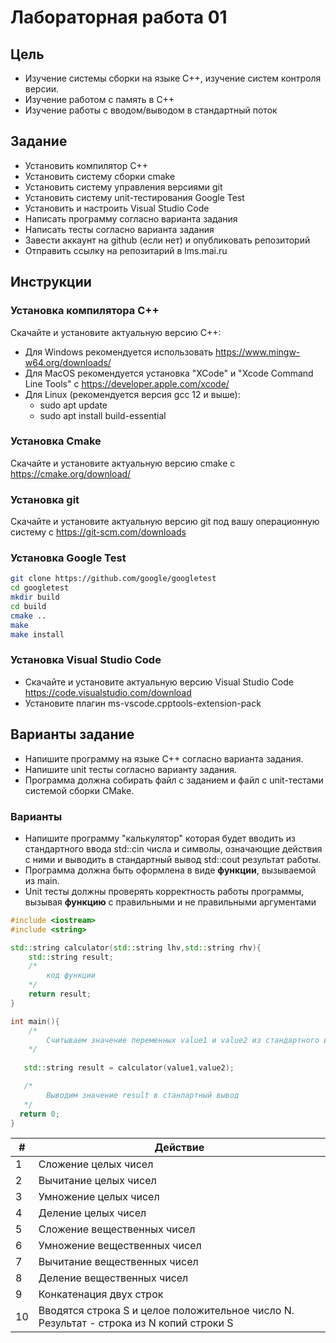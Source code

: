 # Лабораторная работа 01

## Цель

* Изучение системы сборки на языке C++, изучение систем контроля версии.
* Изучение работом с память в C++
* Изучение работы с вводом/выводом в стандартный поток

## Задание

* Установить компилятор С++
* Установить систему сборки cmake
* Установить систему управления версиями git
* Установить систему unit-тестирования Google Test
* Установить и настроить Visual Studio Code
* Написать программу согласно варианта задания
* Написать тесты согласно варианта задания
* Завести аккаунт на github (если нет) и опубликовать репозиторий
* Отправить ссылку на репозитарий в lms.mai.ru

## Инструкции

### Установка компилятора C++

Скачайте и установите актуальную версию C++:

* Для Windows рекомендуется использовать <https://www.mingw-w64.org/downloads/>
* Для MacOS рекомендуется установка "XCode" и "Xcode Command Line Tools" c <https://developer.apple.com/xcode/>
* Для Linux (рекомендуется версия gcc 12 и выше):
  * sudo apt update
  * sudo apt install build-essential  

### Установка Cmake

Cкачайте и установите актуальную версию cmake c <https://cmake.org/download/>

### Установка git

Скачайте и установите актуальную версию git под вашу операционную систему с <https://git-scm.com/downloads>

### Установка Google Test

```sh
git clone https://github.com/google/googletest
cd googletest
mkdir build
cd build
cmake ..
make
make install
```

### Установка Visual Studio Code

* Скачайте и установите актуальную версию Visual Studio Code <https://code.visualstudio.com/download>
* Установите плагин ms-vscode.cpptools-extension-pack

## Варианты задание

* Напишите программу на языке C++ согласно варианта задания.
* Напишите unit тесты согласно варианту задания.
* Программа должна собирать файл с заданием и файл с unit-тестами системой сборки CMake.

### Варианты

* Напишите программу "калькулятор" которая будет вводить из стандартного ввода std::cin числа и символы, означающие действия с ними и выводить в стандартный вывод std::cout результат работы.
* Программа должна быть оформлена в виде **функции**, вызываемой из main.
* Unit тесты должны проверять корректность работы программы, вызывая **функцию** с правильными и не правильными аргументами

```cpp
#include <iostream>
#include <string>

std::string calculator(std::string lhv,std::string rhv){
    std::string result;
    /*
        код функции
    */
    return result;
}

int main(){
    /*
        Считываем значение переменных value1 и value2 из стандартного ввода
    */
   
   std::string result = calculator(value1,value2);

   /*
        Выводим значение result в станлартный вывод
   */
  return 0;
}
```

|#|Действие|
|-|--------|
|1|Сложение целых чисел|
|2|Вычитание целых чисел|
|3|Умножение целых чисел|
|4|Деление целых чисел|
|5|Сложение вещественных чисел|
|6|Умножение вещественных чисел|
|7|Вычитание вещественных чисел|
|8|Деление вещественных чисел|
|9|Конкатенация двух строк|
|10|Вводятся строка S и целое положительное число N. Результат - строка из N копий строки S|
